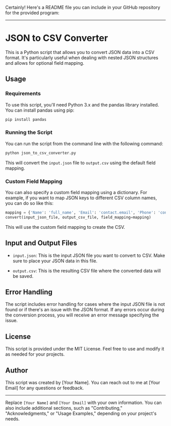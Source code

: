 Certainly! Here's a README file you can include in your GitHub repository for the provided program:

---

# JSON to CSV Converter

This is a Python script that allows you to convert JSON data into a CSV format. It's particularly useful when dealing with nested JSON structures and allows for optional field mapping.

## Usage

### Requirements

To use this script, you'll need Python 3.x and the pandas library installed. You can install pandas using pip:

```bash
pip install pandas
```

### Running the Script

You can run the script from the command line with the following command:

```bash
python json_to_csv_converter.py
```

This will convert the `input.json` file to `output.csv` using the default field mapping.

### Custom Field Mapping

You can also specify a custom field mapping using a dictionary. For example, if you want to map JSON keys to different CSV column names, you can do so like this:

```python
mapping = {'Name': 'full_name', 'Email': 'contact.email', 'Phone': 'contact.phone'}
convert(input_json_file, output_csv_file, field_mapping=mapping)
```

This will use the custom field mapping to create the CSV.

## Input and Output Files

- `input.json`: This is the input JSON file you want to convert to CSV. Make sure to place your JSON data in this file.

- `output.csv`: This is the resulting CSV file where the converted data will be saved.

## Error Handling

The script includes error handling for cases where the input JSON file is not found or if there's an issue with the JSON format. If any errors occur during the conversion process, you will receive an error message specifying the issue.

## License

This script is provided under the MIT License. Feel free to use and modify it as needed for your projects.

## Author

This script was created by [Your Name]. You can reach out to me at [Your Email] for any questions or feedback.

---

Replace `[Your Name]` and `[Your Email]` with your own information. You can also include additional sections, such as "Contributing," "Acknowledgments," or "Usage Examples," depending on your project's needs.
